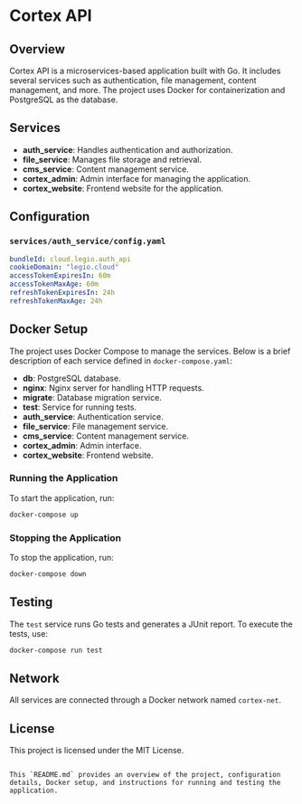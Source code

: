 # Cortex API

## Overview
Cortex API is a microservices-based application built with Go. It includes several services such as authentication, file management, content management, and more. The project uses Docker for containerization and PostgreSQL as the database.

## Services
- **auth_service**: Handles authentication and authorization.
- **file_service**: Manages file storage and retrieval.
- **cms_service**: Content management service.
- **cortex_admin**: Admin interface for managing the application.
- **cortex_website**: Frontend website for the application.

## Configuration
### `services/auth_service/config.yaml`
```yaml
bundleId: cloud.legio.auth_api
cookieDomain: "legio.cloud"
accessTokenExpiresIn: 60m
accessTokenMaxAge: 60m
refreshTokenExpiresIn: 24h
refreshTokenMaxAge: 24h
```

## Docker Setup
The project uses Docker Compose to manage the services. Below is a brief description of each service defined in `docker-compose.yaml`:

- **db**: PostgreSQL database.
- **nginx**: Nginx server for handling HTTP requests.
- **migrate**: Database migration service.
- **test**: Service for running tests.
- **auth_service**: Authentication service.
- **file_service**: File management service.
- **cms_service**: Content management service.
- **cortex_admin**: Admin interface.
- **cortex_website**: Frontend website.

### Running the Application
To start the application, run:
```sh
docker-compose up
```

### Stopping the Application
To stop the application, run:
```sh
docker-compose down
```

## Testing
The `test` service runs Go tests and generates a JUnit report. To execute the tests, use:
```sh
docker-compose run test
```

## Network
All services are connected through a Docker network named `cortex-net`.

## License
This project is licensed under the MIT License.
```

This `README.md` provides an overview of the project, configuration details, Docker setup, and instructions for running and testing the application.